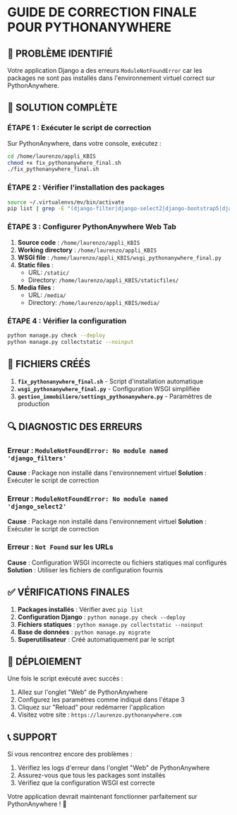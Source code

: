 # GUIDE DE CORRECTION FINALE POUR PYTHONANYWHERE

## 🚨 PROBLÈME IDENTIFIÉ
Votre application Django a des erreurs `ModuleNotFoundError` car les packages ne sont pas installés dans l'environnement virtuel correct sur PythonAnywhere.

## 🔧 SOLUTION COMPLÈTE

### ÉTAPE 1 : Exécuter le script de correction
Sur PythonAnywhere, dans votre console, exécutez :

```bash
cd /home/laurenzo/appli_KBIS
chmod +x fix_pythonanywhere_final.sh
./fix_pythonanywhere_final.sh
```

### ÉTAPE 2 : Vérifier l'installation des packages
```bash
source ~/.virtualenvs/mv/bin/activate
pip list | grep -E "(django-filter|django-select2|django-bootstrap5|django-crispy-forms|crispy-bootstrap5|djangorestframework|reportlab|xhtml2pdf|Pillow|django-extensions|whitenoise|django-cors-headers|django-environ|python-decouple|python-dotenv|fonttools|PyPDF2)"
```

### ÉTAPE 3 : Configurer PythonAnywhere Web Tab

1. **Source code** : `/home/laurenzo/appli_KBIS`
2. **Working directory** : `/home/laurenzo/appli_KBIS`
3. **WSGI file** : `/home/laurenzo/appli_KBIS/wsgi_pythonanywhere_final.py`
4. **Static files** :
   - URL: `/static/`
   - Directory: `/home/laurenzo/appli_KBIS/staticfiles/`
5. **Media files** :
   - URL: `/media/`
   - Directory: `/home/laurenzo/appli_KBIS/media/`

### ÉTAPE 4 : Vérifier la configuration
```bash
python manage.py check --deploy
python manage.py collectstatic --noinput
```

## 📁 FICHIERS CRÉÉS

1. **`fix_pythonanywhere_final.sh`** - Script d'installation automatique
2. **`wsgi_pythonanywhere_final.py`** - Configuration WSGI simplifiée
3. **`gestion_immobiliere/settings_pythonanywhere.py`** - Paramètres de production

## 🔍 DIAGNOSTIC DES ERREURS

### Erreur : `ModuleNotFoundError: No module named 'django_filters'`
**Cause** : Package non installé dans l'environnement virtuel
**Solution** : Exécuter le script de correction

### Erreur : `ModuleNotFoundError: No module named 'django_select2'`
**Cause** : Package non installé dans l'environnement virtuel
**Solution** : Exécuter le script de correction

### Erreur : `Not Found` sur les URLs
**Cause** : Configuration WSGI incorrecte ou fichiers statiques mal configurés
**Solution** : Utiliser les fichiers de configuration fournis

## ✅ VÉRIFICATIONS FINALES

1. **Packages installés** : Vérifier avec `pip list`
2. **Configuration Django** : `python manage.py check --deploy`
3. **Fichiers statiques** : `python manage.py collectstatic --noinput`
4. **Base de données** : `python manage.py migrate`
5. **Superutilisateur** : Créé automatiquement par le script

## 🚀 DÉPLOIEMENT

Une fois le script exécuté avec succès :

1. Allez sur l'onglet "Web" de PythonAnywhere
2. Configurez les paramètres comme indiqué dans l'étape 3
3. Cliquez sur "Reload" pour redémarrer l'application
4. Visitez votre site : `https://laurenzo.pythonanywhere.com`

## 📞 SUPPORT

Si vous rencontrez encore des problèmes :
1. Vérifiez les logs d'erreur dans l'onglet "Web" de PythonAnywhere
2. Assurez-vous que tous les packages sont installés
3. Vérifiez que la configuration WSGI est correcte

Votre application devrait maintenant fonctionner parfaitement sur PythonAnywhere ! 🎉